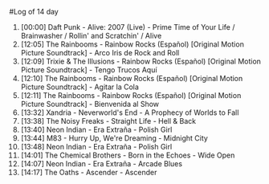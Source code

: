 #Log of 14 day

1. [00:00] Daft Punk - Alive: 2007 (Live) - Prime Time of Your Life / Brainwasher / Rollin' and Scratchin' / Alive
1. [12:05] The Rainbooms - Rainbow Rocks (Español) [Original Motion Picture Soundtrack] - Arco Iris de Rock and Roll
1. [12:09] Trixie & The Illusions - Rainbow Rocks (Español) [Original Motion Picture Soundtrack] - Tengo Trucos Aquí
1. [12:10] The Rainbooms - Rainbow Rocks (Español) [Original Motion Picture Soundtrack] - Agitar la Cola
1. [12:11] The Rainbooms - Rainbow Rocks (Español) [Original Motion Picture Soundtrack] - Bienvenida al Show
1. [13:32] Xandria - Neverworld's End - A Prophecy of Worlds to Fall
1. [13:38] The Noisy Freaks - Straight Life - Hell & Back
1. [13:40] Neon Indian - Era Extraña - Polish Girl
1. [13:44] M83 - Hurry Up, We're Dreaming - Midnight City
1. [13:48] Neon Indian - Era Extraña - Polish Girl
1. [14:01] The Chemical Brothers - Born in the Echoes - Wide Open
1. [14:07] Neon Indian - Era Extraña - Arcade Blues
1. [14:17] The Oaths - Ascender - Ascender
